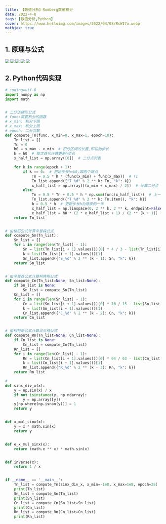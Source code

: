 ```yaml
---
title: 【数值分析】Romberg数值积分
date: 2022-4-8
tags: [数值分析,Python]
cover: https://www.helloimg.com/images/2022/04/08/RsWI7o.webp
mathjax: true
---
```




## 1. 原理与公式

<img src="https://www.helloimg.com/images/2022/04/08/RsWWn5.png" style="zoom: 80%;" />

<img src="https://www.helloimg.com/images/2022/04/08/RsWcBm.png" style="zoom:80%;" />

<img src="https://www.helloimg.com/images/2022/04/08/RsWvvc.png" style="zoom:80%;" />

<img src="https://www.helloimg.com/images/2022/04/08/RsWNer.png" style="zoom:80%;" />

<img src="https://www.helloimg.com/images/2022/04/08/RsWQTT.png" style="zoom:80%;" />

## 2. Python代码实现

```python
# coding=utf-8
import numpy as np
import math


# 二分法梯形公式
# func:需要积分的函数
# x_min: 积分下限
# x_max: 积分上限
# epoch: 二分次数
def compute_Tn(func, x_min=0, x_max=1, epoch=10):
    Tn_list = []
    Tn = 0
    h0 = x_max - x_min  # 积分区间的长度,即初始步长
    h = h0  # 每次迭代计算更新h步长
    x_half_list = np.array([0])  # 二分点列表

    for k in range(epoch + 1):
        if k == 0:  # 初始步长h=h0,取两个端点
            Tn = 0.5 * h * (func(x_min) + func(x_max))  # T1
            Tn_list.append({"T_%d" % 2 ** k: Tn, "k": k})
            x_half_list = np.array([(x_min + x_max) / 2])  # 计算二分点
        else:
            Tn = 0.5 * Tn + 0.5 * h * np.sum(func(x_half_list))  # 上一轮的T2n = 0.5*Tn + 0.5*h*二分点处的函数值之和
            Tn_list.append({"T_%d" % 2 ** k: Tn.item(), "k": k})
            h = 0.5 * h  # 更新步长h为原来的一半
            x_half_list = np.linspace(0, 2 ** k, 2 ** k, endpoint=False)  # 计算下一轮所需的二分点，一共有2^k个点,0,1,2,...2^k-1
            x_half_list = h0 * (2 * x_half_list + 1) / (2 ** (k + 1)) + x_min  # X_(k+1/2)=a + (b-a)*(2n+1)/2^(k+1)
    return Tn_list


# 由梯形公式计算辛普森公式
def compute_Sn(Tn_list):
    Sn_list = []
    for i in range(len(Tn_list) - 1):
        Sn = list(Tn_list[i + 1].values())[0] * 4 / 3 - list(Tn_list[i].values())[0] / 3
        k = list(Tn_list[i + 1].values())[1]
        Sn_list.append({"S_%d" % 2 ** (k - 1): Sn, "k": k})
    return Sn_list


# 由辛普森公式计算柯特斯公式
def compute_Cn(Tn_list=None, Sn_list=None):
    if Sn_list is None:
        Sn_list = compute_Sn(Tn_list)
    Cn_list = []
    for i in range(len(Sn_list) - 1):
        Cn = list(Sn_list[i + 1].values())[0] * 16 / 15 - list(Sn_list[i].values())[0] / 15
        k = list(Sn_list[i + 1].values())[1]
        Cn_list.append({"C_%d" % 2 ** (k - 2): Cn, "k": k})
    return Cn_list


# 由柯特斯公式计算龙贝格公式
def compute_Rn(Tn_list=None, Cn_list=None):
    if Cn_list is None:
        Cn_list = compute_Cn(Tn_list)
    Rn_list = []
    for i in range(len(Cn_list) - 1):
        Rn = list(Cn_list[i + 1].values())[0] * 64 / 63 - list(Cn_list[i].values())[0] / 63
        k = list(Cn_list[i + 1].values())[1]
        Rn_list.append({"R_%d" % 2 ** (k - 3): Rn, "k": k})
    return Rn_list

# 
def sinx_div_x(x):
    y = np.sin(x) / x
    if not isinstance(y, np.ndarray):
        y = np.array([y])
    y[np.where(np.isnan(y))] = 1
    return y


def x_mul_sinx(x):
    y = x * math.sin(x)
    return y


def e_x_mul_sinx(x):
    return (math.e ** x) * math.sin(x)


def inverse(x):
    return 1 / x


if __name__ == '__main__':
    Tn_list = compute_Tn(sinx_div_x, x_min=-1e8, x_max=1e8, epoch=28)
    print(Tn_list)
    Sn_list = compute_Sn(Tn_list)
    print(Sn_list)
    Cn_list = compute_Cn(Sn_list=Sn_list)
    print(Cn_list)
    Rn_list = compute_Rn(Cn_list=Cn_list)
    print(Rn_list)

```

![点击并拖拽以移动](data:image/gif;base64,R0lGODlhAQABAPABAP///wAAACH5BAEKAAAALAAAAAABAAEAAAICRAEAOw==)

